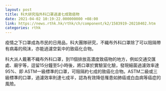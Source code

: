 ```yaml
---
layout: post
title: 科大研究指外科口罩過濾七成致癌物
date: 2021-04-02 10:19:22.000000000 +08:00
link: https://news.rthk.hk/rthk/ch/component/k2/1583919-20210402.htm
categories: rthk
---
```


疫情之下口罩成為市民的日用品，科大團隊研究，不織布外科口罩除了可以阻隔帶有病毒的飛沫，亦能過濾空氣中的致癌化合物。

科大派人戴著不織布外科口罩，到11個排放高濃度致癌物的地方，例如交通交匯處、廟宇等，逗留15分鐘至5小時後，將口罩於實驗室化驗，發現細菌過濾效率達95%、即 ASTM一級標準的口罩，可阻隔約七成的致癌化合物。ASTM二級或三級標準的口罩，過濾效率則達七成半，認為有效降低罹患如肺癌或白血病等癌症的風險。
